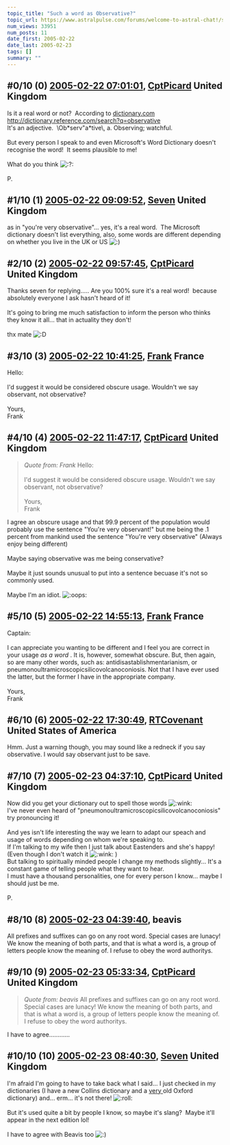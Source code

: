 ```yaml
---
topic_title: "Such a word as Observative?"
topic_url: https://www.astralpulse.com/forums/welcome-to-astral-chat!/such-a-word-as-observative
num_views: 33951
num_posts: 11
date_first: 2005-02-22
date_last: 2005-02-23
tags: []
summary: ""
---
```


## \#0/10 (0) [2005-02-22 07:01:01](https://www.astralpulse.com/forums/index.php?msg=151452), [CptPicard](https://www.astralpulse.com/forums/profile/?u=4180) United Kingdom ##
<section>
Is it a real word or not?  According to
<a class="bbc_link" href="https://www.astralpulse.com/forums///dictionary.com" rel="noopener" target="_blank">
 dictionary.com
</a>
<a class="bbc_link" href="http://dictionary.reference.com/search?q=observative" rel="noopener" target="_blank">
 http://dictionary.reference.com/search?q=observative
</a>
<br>
It's an adjective.  \Ob*serv"a*tive\, a. Observing; watchful.
<br>
<br>
But every person I speak to and even Microsoft's Word Dictionary doesn't recognise the word!  It seems plausible to me!
<br>
<br>
What do you think
<img alt=":?:" class="smiley" src="https://www.astralpulse.com/forums/Smileys/fugue/smiley.png" title="Smiley"/>
<br>
<br>
P.
</section>

## \#1/10 (1) [2005-02-22 09:09:52](https://www.astralpulse.com/forums/index.php?msg=151469), [Seven](https://www.astralpulse.com/forums/profile/?u=6408) United Kingdom ##
<section>
as in "you're very observative"... yes, it's a real word.  The Microsoft dictionary doesn't list everything, also, some words are different depending on whether you live in the UK or US
<img alt=":)" class="smiley" src="https://www.astralpulse.com/forums/Smileys/fugue/smiley.png" title="Smiley"/>
</section>

## \#2/10 (2) [2005-02-22 09:57:45](https://www.astralpulse.com/forums/index.php?msg=151475), [CptPicard](https://www.astralpulse.com/forums/profile/?u=4180) United Kingdom ##
<section>
Thanks seven for replying..... Are you 100% sure it's a real word!  because absolutely everyone I ask hasn't heard of it!
<br>
<br>
It's going to bring me much satisfaction to inform the person who thinks they know it all... that in actuality they don't!
<br>
<br>
thx mate
<img alt=":D" class="smiley" src="https://www.astralpulse.com/forums/Smileys/fugue/cheesy.png" title="Cheesy"/>
</section>

## \#3/10 (3) [2005-02-22 10:41:25](https://www.astralpulse.com/forums/index.php?msg=151491), [Frank](https://www.astralpulse.com/forums/profile/?u=359) France ##
<section>
Hello:
<br>
<br>
I'd suggest it would be considered obscure usage. Wouldn't we say observant, not observative?
<br>
<br>
Yours,
<br>
Frank
</section>

## \#4/10 (4) [2005-02-22 11:47:17](https://www.astralpulse.com/forums/index.php?msg=151518), [CptPicard](https://www.astralpulse.com/forums/profile/?u=4180) United Kingdom ##
<section>
<blockquote class="bbc_standard_quote">
 <cite>
  Quote from: Frank
 </cite>
 Hello:
 <br>
 <br>
 I'd suggest it would be considered obscure usage. Wouldn't we say observant, not observative?
 <br>
 <br>
 Yours,
 <br>
 Frank
</blockquote>
I agree an obscure usage and that 99.9 percent of the population would probably use the sentence "You're very observant!" but me being the .1 percent from mankind used the sentence "You're very observative" (Always enjoy being different)
<br>
<br>
Maybe saying observative was me being conservative?
<br>
<br>
Maybe it just sounds unusual to put into a sentence becuase it's not so commonly used.
<br>
<br>
Maybe I'm an idiot.
<img alt=":oops:" class="smiley" src="https://www.astralpulse.com/forums/Smileys/fugue/embarrassed.png" title="embarassed"/>
</section>

## \#5/10 (5) [2005-02-22 14:55:13](https://www.astralpulse.com/forums/index.php?msg=151583), [Frank](https://www.astralpulse.com/forums/profile/?u=359) France ##
<section>
Captain:
<br>
<br>
I can appreciate you wanting to be different and I feel you are correct in your usage
<i>
 as a word
</i>
. It is, however, somewhat obscure. But, then again, so are many other words, such as: antidisastablishmentarianism, or pneumonoultramicroscopicsilicovolcanoconiosis. Not that I have ever used the latter, but the former I have in the appropriate company.
<br>
<br>
Yours,
<br>
Frank
</section>

## \#6/10 (6) [2005-02-22 17:30:49](https://www.astralpulse.com/forums/index.php?msg=151622), [RTCovenant](https://www.astralpulse.com/forums/profile/?u=8389) United States of America ##
<section>
Hmm. Just a warning though, you may sound like a redneck if you say observative. I would say observant just to be save.
</section>

## \#7/10 (7) [2005-02-23 04:37:10](https://www.astralpulse.com/forums/index.php?msg=151732), [CptPicard](https://www.astralpulse.com/forums/profile/?u=4180) United Kingdom ##
<section>
Now did you get your dictionary out to spell those words
<img alt=":wink:" class="smiley" src="https://www.astralpulse.com/forums/Smileys/fugue/wink.png" title="Wink"/>
<br>
I've never even heard of "pneumonoultramicroscopicsilicovolcanoconiosis" try pronouncing it!
<br>
<br>
And yes isn't life interesting the way we learn to adapt our speach and usage of words depending on whom we're speaking to.
<br>
If I'm talking to my wife then I just talk about Eastenders and she's happy! (Even though I don't watch it
<img alt=":wink:" class="smiley" src="https://www.astralpulse.com/forums/Smileys/fugue/wink.png" title="Wink"/>
)
<br>
But talking to spiritually minded people I change my methods slightly... It's a constant game of telling people what they want to hear.
<br>
I must have a thousand personalities, one for every person I know... maybe I should just be me.
<br>
<br>
P.
</section>

## \#8/10 (8) [2005-02-23 04:39:40](https://www.astralpulse.com/forums/index.php?msg=151733), beavis  ##
<section>
All prefixes and suffixes can go on any root word. Special cases are lunacy! We know the meaning of both parts, and that is what a word is, a group of letters people know the meaning of. I refuse to obey the word authoritys.
</section>

## \#9/10 (9) [2005-02-23 05:33:34](https://www.astralpulse.com/forums/index.php?msg=151740), [CptPicard](https://www.astralpulse.com/forums/profile/?u=4180) United Kingdom ##
<section>
<blockquote class="bbc_standard_quote">
 <cite>
  Quote from: beavis
 </cite>
 All prefixes and suffixes can go on any root word. Special cases are lunacy! We know the meaning of both parts, and that is what a word is, a group of letters people know the meaning of. I refuse to obey the word authoritys.
</blockquote>
I have to agree............
</section>

## \#10/10 (10) [2005-02-23 08:40:30](https://www.astralpulse.com/forums/index.php?msg=151753), [Seven](https://www.astralpulse.com/forums/profile/?u=6408) United Kingdom ##
<section>
I'm afraid I'm going to have to take back what I said... I just checked in my dictionaries (I have a new Collins dictionary and a
<u>
 very
</u>
old Oxford dictionary) and... erm... it's not there!
<img alt=":roll:" class="smiley" src="https://www.astralpulse.com/forums/Smileys/fugue/rolleyes.png" title="Roll Eyes"/>
<br>
<br>
But it's used quite a bit by people I know, so maybe it's slang?  Maybe it'll appear in the next edition lol!
<br>
<br>
I have to agree with Beavis too
<img alt=":)" class="smiley" src="https://www.astralpulse.com/forums/Smileys/fugue/smiley.png" title="Smiley"/>
</section>